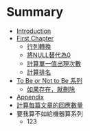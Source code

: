 # Summary

* [Introduction](README.md)
* [First Chapter](chapter1.md)
   * [行列轉換](xing_lie_zhuan_huan.md)
   * [將NULL替代為0](jiang_null_ti_dai_wei_0.md)
   * [計算單一值出現次數](occurrence_calculation.md)
   * [計算排名](ranking_calculation.md)
* [To Be or Not to Be 系列](to_be_or_not_to_be_series.md)
   * [如果存在，就刪除](if_exist_then_delete.md)
* [Appendix](appendix.md)
* [計算每篇文章的回應數量](comment_calculation.md)
* 要我算不如給機器算系列
   * 123

